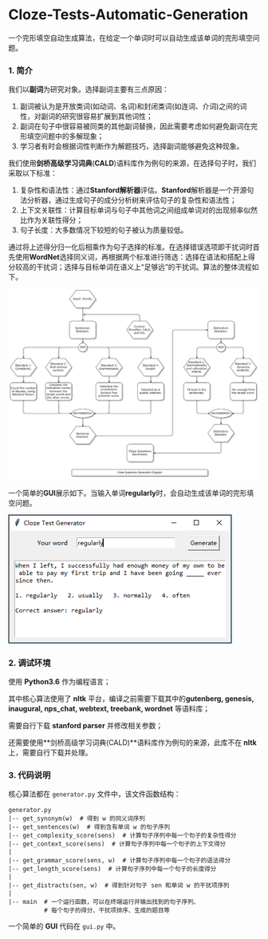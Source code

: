 # Cloze-Tests-Automatic-Generation
一个完形填空自动生成算法，在给定一个单词时可以自动生成该单词的完形填空问题。

### 1. 简介

我们以**副词**为研究对象。选择副词主要有三点原因：
1. 副词被认为是开放类词(如动词、名词)和封闭类词(如连词、介词)之间的词性，对副词的研究很容易扩展到其他词性；
2. 副词在句子中很容易被同类的其他副词替换，因此需要考虑如何避免副词在完形填空问题中的多解现象；
3. 学习者有时会根据词性判断作为解题技巧，选择副词能够避免这种现象。

我们使用**剑桥高级学习词典**(**CALD**)语料库作为例句的来源，在选择句子时，我们采取以下标准：
1. 复杂性和语法性：通过**Stanford解析器**评估。**Stanford**解析器是一个开源句法分析器，通过生成句子的成分分析树来评估句子的复杂性和语法性；
2. 上下文关联性：计算目标单词与句子中其他词之间组成单词对的出现频率似然比作为关联性得分；
3. 句子长度：大多数情况下较短的句子被认为质量较低。

通过将上述得分归一化后相乘作为句子选择的标准。在选择错误选项即干扰词时首先使用**WordNet**选择同义词，再根据两个标准进行筛选：选择在语法和搭配上得分较高的干扰词；选择与目标单词在语义上“足够远”的干扰词。算法的整体流程如下。

![](https://github.com/0809zheng/Cloze-Tests-Automatic-Generation/blob/main/images/pipeline.png)

一个简单的**GUI**展示如下。当输入单词**regularly**时，会自动生成该单词的完形填空问题。

![](https://github.com/0809zheng/Cloze-Tests-Automatic-Generation/blob/main/images/gui.png)

### 2. 调试环境

使用 **Python3.6** 作为编程语言；

其中核心算法使用了 **nltk** 平台，编译之前需要下载其中的**gutenberg, genesis, inaugural, nps_chat, webtext, treebank, wordnet** 等语料库；

需要自行下载 **stanford parser** 并修改相关参数；

还需要使用**剑桥高级学习词典(CALD)**语料库作为例句的来源，此库不在 **nltk** 上，需要自行下载并处理。


### 3. 代码说明

核心算法都在 `generator.py` 文件中，该文件函数结构：

```
generator.py
|-- get_synonym(w)  # 得到 w 的同义词序列
|-- get_sentences(w)  # 得到含有单词 w 的句子序列
|-- get_complexity_score(sens)  # 计算句子序列中每一个句子的复杂性得分
|-- get_context_score(sens)  # 计算句子序列中每一个句子的上下文得分
|
|-- get_grammar_score(sens, w)  # 计算句子序列中每一个句子的语法得分
|-- get_length_score(sens)  # 计算句子序列中每一个句子的长度得分
|
|-- get_distracts(sen, w)  # 得到针对句子 sen 和单词 w 的干扰项序列
|
|-- main  # 一个运行函数，可以在终端运行并输出找到的句子序列、
		  # 每个句子的得分、干扰项排序、生成的题目等
```

一个简单的 **GUI** 代码在 `gui.py` 中。
